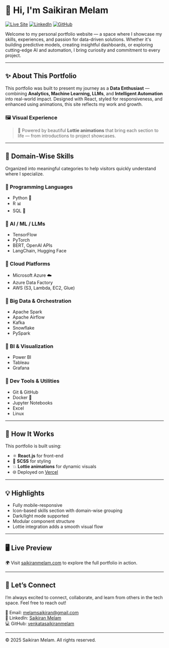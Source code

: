 # 👋 Hi, I'm Saikiran Melam

[![Live Site](https://img.shields.io/badge/🌐%20Visit-saikiranmelam.com-brightgreen?style=for-the-badge)](https://www.saikiranmelam.com/)
[![LinkedIn](https://img.shields.io/badge/-LinkedIn-blue?style=for-the-badge&logo=linkedin&logoColor=white)](https://www.linkedin.com/in/saikiranmelam/)
[![GitHub](https://img.shields.io/badge/-GitHub-000?style=for-the-badge&logo=github&logoColor=white)](https://github.com/venkatasaikiranmelam)

Welcome to my personal portfolio website — a space where I showcase my skills, experiences, and passion for data-driven solutions. Whether it's building predictive models, creating insightful dashboards, or exploring cutting-edge AI and automation, I bring curiosity and commitment to every project.

---

## ✨ About This Portfolio

This portfolio was built to present my journey as a **Data Enthusiast** — combining **Analytics, Machine Learning, LLMs**, and **Intelligent Automation** into real-world impact. Designed with React, styled for responsiveness, and enhanced using animations, this site reflects my work and growth.

### 🖼️ Visual Experience

> 🔄 Powered by beautiful **Lottie animations** that bring each section to life — from introductions to project showcases.

---

## 🧠 Domain-Wise Skills

Organized into meaningful categories to help visitors quickly understand where I specialize.

### 🔹 Programming Languages
- Python 🐍
- R 📊
- SQL 🧩

### 🔹 AI / ML / LLMs
- TensorFlow
- PyTorch
- BERT, OpenAI APIs
- LangChain, Hugging Face

### 🔹 Cloud Platforms
- Microsoft Azure ☁️
- Azure Data Factory
- AWS (S3, Lambda, EC2, Glue)

### 🔹 Big Data & Orchestration
- Apache Spark
- Apache Airflow
- Kafka
- Snowflake
- PySpark

### 🔹 BI & Visualization
- Power BI
- Tableau
- Grafana

### 🔹 Dev Tools & Utilities
- Git & GitHub
- Docker 🐳
- Jupyter Notebooks
- Excel
- Linux

---

## 🚀 How It Works

This portfolio is built using:
- ⚛️ **React.js** for front-end
- 🎨 **SCSS** for styling
- 💥 **Lottie animations** for dynamic visuals
- 🌐 Deployed on [Vercel](https://vercel.com/)

---

## 💡 Highlights

- Fully mobile-responsive
- Icon-based skills section with domain-wise grouping
- Dark/light mode supported
- Modular component structure
- Lottie integration adds a smooth visual flow

---

## 🖥️ Live Preview

🌍 Visit [saikiranmelam.com](https://www.saikiranmelam.com) to explore the full portfolio in action.

---

## 🙌 Let’s Connect

I’m always excited to connect, collaborate, and learn from others in the tech space. Feel free to reach out!

📧 Email: melamsaikiran@gmail.com  
💼 LinkedIn: [Saikiran Melam](https://www.linkedin.com/in/saikiranmelam)  
💻 GitHub: [venkatasaikiranmelam](https://github.com/venkatasaikiranmelam)

---

© 2025 Saikiran Melam. All rights reserved.

